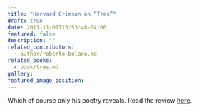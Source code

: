 ```yaml
---
title: "Harvard Crimson on “Tres”"
draft: true
date: 2011-11-01T15:53:48-04:00
featured: false
description: ""
related_contributors:
  - author/roberto-bolano.md
related_books:
  - book/tres.md
gallery:
featured_image_position: 
---
```


Which of course only his poetry reveals. Read the review [here](http://www.thecrimson.com/article/2011/11/1/chow-bolano-tres-review/). 


